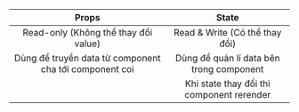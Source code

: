 |                         Props                          |                   State                   |
| :----------------------------------------------------: | :---------------------------------------: |
|          Read-only (Không thể thay đổi value)          |      Read & Write (Có thể thay đổi)       |
| Dùng để truyền data từ component cha tới component coi | Dùng để quản lí data bên trong component  |
|                                                        | Khi state thay đổi thì component rerender |
